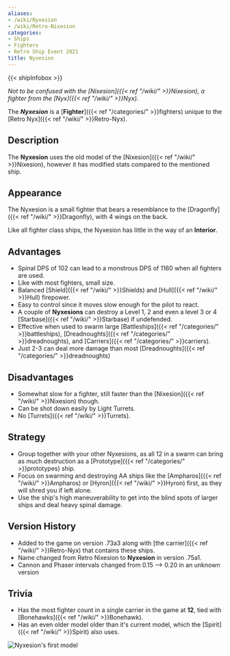 ```yaml
---
aliases:
- /wiki/Nyxesion
- /wiki/Retro-Nixesion
categories:
- Ships
- Fighters
- Retro Ship Event 2021
title: Nyxesion
---  
```


{{< shipInfobox >}} 

_Not to be confused with the [Nixesion]({{< ref "/wiki/" >}}Nixesion), a fighter from the [Nyx]({{< ref "/wiki/" >}}Nyx)._

The **_Nyxesion_** is a [**Fighter**]({{< ref "/categories/" >}}fighters) unique to the [Retro Nyx]({{< ref "/wiki/" >}}Retro-Nyx). 

## Description

The **Nyxesion** uses the old model of the [Nixesion]({{< ref "/wiki/" >}}Nixesion), however it has modified stats compared to the mentioned ship.

## Appearance

The Nyxesion is a small fighter that bears a resemblance to the [Dragonfly]({{< ref "/wiki/" >}}Dragonfly), with 4 wings on the back.

Like all fighter class ships, the Nyxesion has little in the way of an **Interior**.

## Advantages

- Spinal DPS of 102 can lead to a monstrous DPS of 1160 when all fighters are used.
- Like with most fighters, small size.
- Balanced [Shield]({{< ref "/wiki/" >}}Shields) and [Hull]({{< ref "/wiki/" >}}Hull) firepower.
- Easy to control since it moves slow enough for the pilot to react.
- A couple of **Nyxesions** can destroy a Level 1, 2 and even a level 3 or 4 [Starbase]({{< ref "/wiki/" >}}Starbase) if undefended.
- Effective when used to swarm large [Battleships]({{< ref "/categories/" >}}battleships), [Dreadnoughts]({{< ref "/categories/" >}}dreadnoughts), and [Carriers]({{< ref "/categories/" >}}carriers).
- Just 2-3 can deal more damage than most [Dreadnoughts]({{< ref "/categories/" >}}dreadnoughts)

## Disadvantages

- Somewhat slow for a fighter, still faster than the [Nixesion]({{< ref "/wiki/" >}}Nixesion) though.
- Can be shot down easily by Light Turrets.
- No [Turrets]({{< ref "/wiki/" >}}Turrets).

## Strategy

- Group together with your other Nyxesions, as all 12 in a swarm can bring as much destruction as a [Prototype]({{< ref "/categories/" >}}prototypes) ship.
- Focus on swarming and destroying AA ships like the [Ampharos]({{< ref "/wiki/" >}}Ampharos) or [Hyron]({{< ref "/wiki/" >}}Hyron) first, as they will shred you if left alone.
- Use the ship's high maneuverability to get into the blind spots of larger ships and deal heavy spinal damage.

## Version History 

- Added to the game on version .73a3 along with [the carrier]({{< ref "/wiki/" >}}Retro-Nyx) that contains these ships.
- Name changed from Retro Nixesion to **Nyxesion** in version .75a1.
- Cannon and Phaser intervals changed from 0.15 --> 0.20 in an unknown version

## Trivia

- Has the most fighter count in a single carrier in the game at **12**, tied with [Bonehawks]({{< ref "/wiki/" >}}Bonehawk).
- Has an even older model older than it's current model, which the [Spirit]({{< ref "/wiki/" >}}Spirit) also uses.

![Nyxesion's first
model](Nyxesionoldest-icon.png "Nyxesion's first model")